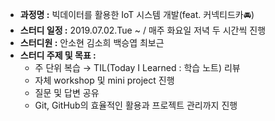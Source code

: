 - **과정명 :** 빅데이터를 활용한 IoT 시스템 개발(feat. 커넥티드카:oncoming_automobile:) 
- **스터디 일정 :** 2019.07.02.Tue ~ / 매주 화요일 저녁 두 시간씩 진행
- **스터디원 :** 안소현 김소희 백승엽 최보근
- **스터디 주제 및 목표 :** 
  - 주 단위 복습 → TIL(Today I Learned : 학습 노트) 리뷰
  - 자체 workshop 및 mini project 진행
  - 질문 및 답변 공유
  - Git, GitHub의 효율적인 활용과 프로젝트 관리까지 진행

